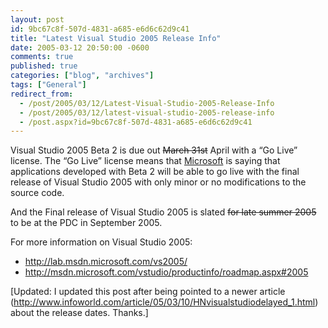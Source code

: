 ```yaml
---
layout: post
id: 9bc67c8f-507d-4831-a685-e6d6c62d9c41
title: "Latest Visual Studio 2005 Release Info"
date: 2005-03-12 20:50:00 -0600
comments: true
published: true
categories: ["blog", "archives"]
tags: ["General"]
redirect_from: 
  - /post/2005/03/12/Latest-Visual-Studio-2005-Release-Info
  - /post/2005/03/12/latest-visual-studio-2005-release-info
  - /post.aspx?id=9bc67c8f-507d-4831-a685-e6d6c62d9c41
---
```

<!-- more -->
<P>Visual Studio 2005 Beta 2 is due out <STRIKE>March 31st</STRIKE> April&nbsp;with a &#8220;Go Live&#8221; license. The &#8220;Go Live&#8221; license means that <A title=Microsoft href="http://Microsoft.com" target=_blank>Microsoft</A> is saying that applications developed with Beta 2 will be able to go live with the final release of Visual Studio 2005 with only minor or no modifications to the source code.</P>
<P>And the Final release of Visual Studio 2005 is slated <STRIKE>for late summer 2005</STRIKE> to be at the PDC in September 2005.</P>
<P>For more information on Visual Studio 2005: 
<UL>
<LI><A href="http://lab.msdn.microsoft.com/vs2005/">http://lab.msdn.microsoft.com/vs2005/</A> 
<LI><A href="http://msdn.microsoft.com/vstudio/productinfo/roadmap.aspx#2005">http://msdn.microsoft.com/vstudio/productinfo/roadmap.aspx#2005</A></LI></UL>
<P>[Updated: I updated this post after being pointed to a newer article (<A href="http://www.infoworld.com/article/05/03/10/HNvisualstudiodelayed_1.html">http://www.infoworld.com/article/05/03/10/HNvisualstudiodelayed_1.html</A>)&nbsp;about the release dates. Thanks.]</P>
